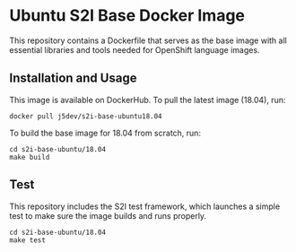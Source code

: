 # Ubuntu S2I Base Docker Image

This repository contains a Dockerfile that serves as the base image with all essential libraries and tools needed for OpenShift language images.

## Installation and Usage

This image is available on DockerHub. To pull the latest image (18.04), run:

```
docker pull j5dev/s2i-base-ubuntu18.04
```

To build the base image for 18.04 from scratch, run:

```
cd s2i-base-ubuntu/18.04
make build
```

## Test

This repository includes the S2I test framework, which launches a simple test to make sure the image builds and runs properly.

```
cd s2i-base-ubuntu/18.04
make test
```
